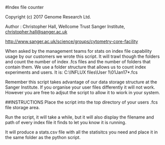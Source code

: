 #Index file counter

Copyright (c) 2017 Genome Research Ltd.

Author : Christopher Hall, Wellcome Trust Sanger Institute, christopher.hall@sanger.ac.uk

http://www.sanger.ac.uk/science/groups/cytometry-core-facility

When asked by the management teams for stats on index file capability usage by our customers we wrote this script.  It will trawl though the folders and count the number of index .fcs files and the number of folders that contain them.  We use a folder structure that allows us to count index experiments and users.  It is: C:\INFLUX files\User 1\01Jan17\*.fcs

Remember this script takes advantage of our data storage structure at the Sanger Institute.  If you organise your user files differently it will not work.  However you are free to adjsut the script to allow it to wiork in your system.

##INSTRUCTIONS
Place the script into the top directory of your users .fcs file storage area.

Run the script, it will take a while, but it will also display the filename and path of every index file it finds to let you know it is running.

It will produce a stats.csv file with all the statisitcs you need and place it in the same folder as the python script.
